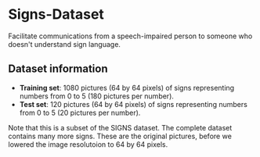 # Signs-Dataset
Facilitate communications from a speech-impaired person to someone who doesn't understand sign language.

## Dataset information
- **Training set**: 1080 pictures (64 by 64 pixels) of signs representing numbers from 0 to 5 (180 pictures per number).
- **Test set**: 120 pictures (64 by 64 pixels) of signs representing numbers from 0 to 5 (20 pictures per number).

Note that this is a subset of the SIGNS dataset. The complete dataset contains many more signs.
These are the original pictures, before we lowered the image resolutoion to 64 by 64 pixels.
